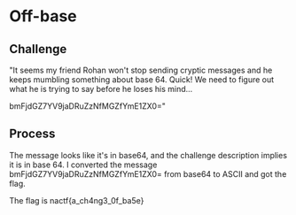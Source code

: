 # Off-base

## Challenge

"It seems my friend Rohan won't stop sending cryptic messages and he keeps mumbling something about base 64. Quick! We need to figure out what he is trying to say before he loses his mind...

bmFjdGZ7YV9jaDRuZzNfMGZfYmE1ZX0="

## Process

The message looks like it's in base64, and the challenge description implies it is in base 64. I converted the message bmFjdGZ7YV9jaDRuZzNfMGZfYmE1ZX0= from base64 to ASCII and got the flag.

The flag is nactf{a_ch4ng3_0f_ba5e}